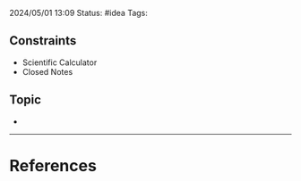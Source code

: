 2024/05/01 13:09
Status: #idea
Tags: 

## Constraints

- Scientific Calculator
- Closed Notes

## Topic

- 






---
# References
